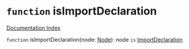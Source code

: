 # `function` isImportDeclaration

[Documentation Index](../README.md)

`function` isImportDeclaration(node: [Node](../private.interface.Node/README.md)): node `is` [ImportDeclaration](../private.interface.ImportDeclaration/README.md)